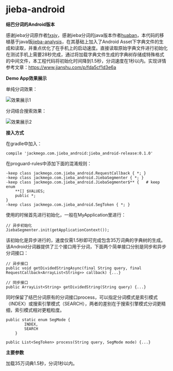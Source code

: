 # jieba-android
**结巴分词的Android版本**

感谢jieba分词原作者[fxsjy](https://github.com/fxsjy)，感谢jieba分词的java版本作者[huaban](https://github.com/huaban)，本代码的移植基于java版[jieba-analysis](https://github.com/huaban/jieba-analysis)，在其基础上加入了Android Asset下字典文件的生成和读取，并重点优化了在手机上的启动速度。直接读取原始字典文件进行初始化在测试手机上需要28秒完成，通过将加载字典文件生成的字典树存储成特殊格式的中间文件，本工程代码将初始化时间降到1.5秒，分词速度在1秒以内。实现详情参考文章：https://www.jianshu.com/p/fda5cf1d3e6a

**Demo App效果展示**

单纯分词效果：

![效果展示1](https://upload-images.jianshu.io/upload_images/2839011-b0c07fe3255cacf1.jpeg?imageMogr2/auto-orient/strip%7CimageView2/2/w/400)

分词结合搜索效果：

![效果展示2](https://upload-images.jianshu.io/upload_images/2839011-69032a2f47d64172.gif?imageMogr2/auto-orient/strip)

**接入方式**

在gradle中加入：
```
compile 'jackmego.com.jieba_android:jieba_android-release:0.1.0'
```

在proguard-rules中添加下面的混淆规则：
```
-keep class jackmego.com.jieba_android.RequestCallback { *; }
-keep class jackmego.com.jieba_android.JiebaSegmenter { *; }
-keep class jackmego.com.jieba_android.JiebaSegmenter$** {   # keep enum
    **[] $VALUES;
    public *;
}
-keep class jackmego.com.jieba_android.SegToken { *; }
```

使用的时候首先进行初始化，一般在MyApplication里进行：

```
// 异步初始化
JiebaSegmenter.init(getApplicationContext());
```

该初始化是异步进行的，速度仅需1.5秒即可完成包含35万词典的字典树的生成。
该Android分词器提供了三个接口用于分词，下面两个简单接口分别是同步和异步分词接口：
```
// 异步接口
public void getDividedStringAsync(final String query, final RequestCallback<ArrayList<String>> callback) {...}

// 同步接口
public ArrayList<String> getDividedString(String query) {...}
```

同时保留了结巴分词原有的分词接口process，可以指定分词模式是索引模式（INDEX）或搜索引擎模式（SEARCH），两者的差别在于搜索引擎模式分词更精细，索引模式相对更粗粒度。
```
public static enum SegMode {
        INDEX,
        SEARCH
    }

public List<SegToken> process(String query, SegMode mode) {...}
```

**主要参数**

加载35万词典1.5秒，分词1秒以内。
